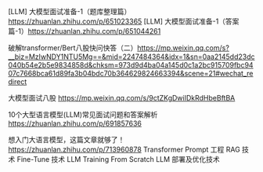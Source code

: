 [LLM] 大模型面试准备-1（题库整理篇）https://zhuanlan.zhihu.com/p/651023365
[LLM] 大模型面试准备-1（答案篇-1）https://zhuanlan.zhihu.com/p/651044261


破解transformer/Bert八股快问快答（二）https://mp.weixin.qq.com/s?__biz=MzIwNDY1NTU5Mg==&mid=2247484364&idx=1&sn=0aa2145dd23dc040b54e2b5e9834858d&chksm=973d9d4ba04a145d0c1a2bc915709fbc9407c7668bca61d89fa3b04bdc70b364629824663394&scene=21#wechat_redirect

大模型面试八股 https://mp.weixin.qq.com/s/9ctZKgDwiIDkRdHbeBftBA

10个大型语言模型(LLM)常见面试问题和答案解析 https://zhuanlan.zhihu.com/p/691857636

想入门大语言模型，这篇文章就够了！ https://zhuanlan.zhihu.com/p/713960878
Transformer
Prompt 工程
RAG 技术
Fine-Tune 技术
LLM Training From Scratch
LLM 部署及优化技术
